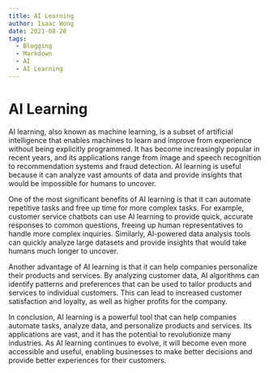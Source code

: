 ```yaml
---
title: AI Learning 
author: Isaac Wong
date: 2021-08-28
tags:
  - Blogging
  - Markdown
  - AI
  - AI Learning
---
```


# AI Learning

AI learning, also known as machine learning, is a subset of artificial intelligence that enables machines to learn and improve from experience without being explicitly programmed. It has become increasingly popular in recent years, and its applications range from image and speech recognition to recommendation systems and fraud detection. AI learning is useful because it can analyze vast amounts of data and provide insights that would be impossible for humans to uncover.

One of the most significant benefits of AI learning is that it can automate repetitive tasks and free up time for more complex tasks. For example, customer service chatbots can use AI learning to provide quick, accurate responses to common questions, freeing up human representatives to handle more complex inquiries. Similarly, AI-powered data analysis tools can quickly analyze large datasets and provide insights that would take humans much longer to uncover.

Another advantage of AI learning is that it can help companies personalize their products and services. By analyzing customer data, AI algorithms can identify patterns and preferences that can be used to tailor products and services to individual customers. This can lead to increased customer satisfaction and loyalty, as well as higher profits for the company.

In conclusion, AI learning is a powerful tool that can help companies automate tasks, analyze data, and personalize products and services. Its applications are vast, and it has the potential to revolutionize many industries. As AI learning continues to evolve, it will become even more accessible and useful, enabling businesses to make better decisions and provide better experiences for their customers.
